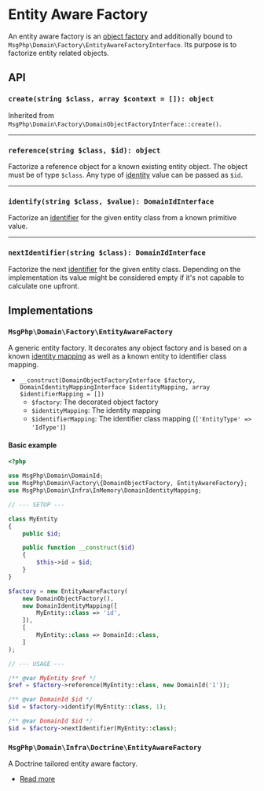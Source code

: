 # Entity Aware Factory

An entity aware factory is an [object factory](object.md) and additionally bound to
`MsgPhp\Domain\Factory\EntityAwareFactoryInterface`. Its purpose is to factorize entity related objects.

## API

### `create(string $class, array $context = []): object`

Inherited from `MsgPhp\Domain\Factory\DomainObjectFactoryInterface::create()`.

---

### `reference(string $class, $id): object`

Factorize a reference object for a known existing entity object. The object must be of type `$class`. Any type of
[identity](../identities.md) value can be passed as `$id`.

---

### `identify(string $class, $value): DomainIdInterface`

Factorize an [identifier](../identifiers.md) for the given entity class from a known primitive value.

---

### `nextIdentifier(string $class): DomainIdInterface`

Factorize the next [identifier](../identifiers.md) for the given entity class. Depending on the implementation its value
might be considered empty if it's not capable to calculate one upfront.

## Implementations

### `MsgPhp\Domain\Factory\EntityAwareFactory`

A generic entity factory. It decorates any object factory and is based on a known [identity mapping](../identity-mapping.md)
as well as a known entity to identifier class mapping.

- `__construct(DomainObjectFactoryInterface $factory, DomainIdentityMappingInterface $identityMapping, array $identifierMapping = [])`
    - `$factory`: The decorated object factory
    - `$identityMapping`: The identity mapping
    - `$identifierMapping`: The identifier class mapping (`['EntityType' => 'IdType']`)

#### Basic example

```php
<?php

use MsgPhp\Domain\DomainId;
use MsgPhp\Domain\Factory\{DomainObjectFactory, EntityAwareFactory};
use MsgPhp\Domain\Infra\InMemory\DomainIdentityMapping;

// --- SETUP ---

class MyEntity
{
    public $id;

    public function __construct($id)
    {
        $this->id = $id;
    }
}

$factory = new EntityAwareFactory(
    new DomainObjectFactory(),
    new DomainIdentityMapping([
        MyEntity::class => 'id',
    ]),
    [
        MyEntity::class => DomainId::class,
    ]
);

// --- USAGE ---

/** @var MyEntity $ref */
$ref = $factory->reference(MyEntity::class, new DomainId('1'));

/** @var DomainId $id */
$id = $factory->identify(MyEntity::class, 1);

/** @var DomainId $id */
$id = $factory->nextIdentifier(MyEntity::class);
```
### `MsgPhp\Domain\Infra\Doctrine\EntityAwareFactory`

A Doctrine tailored entity aware factory.

- [Read more](../../infrastructure/doctrine-orm.md#entity-aware-factory)
